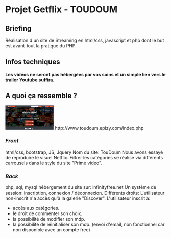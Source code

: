 # Projet Getflix - TOUDOUM

## Briefing

Réalisation d'un site de Streaming en html/css, javascript et php dont le but est avant-tout la pratique du PHP.

## Infos techniques

**Les vidéos ne seront pas hébergées par vos soins et un simple lien vers le trailer Youtube suffira.**


 ## **A quoi ça ressemble ?** 
<img src="./Toudoum_ScreenShot.png" style="width:30%;">
http://www.toudoum.epizy.com/index.php

### *Front*
html/css, bootstrap, JS, Jquery
Nom du site: TouDoum
Nous avons essayé de reproduire le visuel Netflix.
Filtrer les catégories se réalise via différents carrousels dans le style du site "Prime video".


### *Back*
php, sql, mysql
hébergement du site sur: infinityfree.net
Un système de session: inscription, connexion / déconnexion.
Différents droits: 
L'utilisateur non-inscrit n'a accès qu'à la galerie "Discover".
L'utilisateur inscrit a:
  - accès aux catégories.
  - le droit de commenter son choix.
  - la possibilité de modifier son mdp.
  - la possibilité de réinitialiser son mdp. (envoi d'email, non fonctionnel car non disponible avec un compte free)
  


